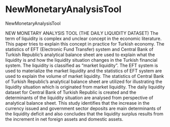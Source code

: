# NewMonetaryAnalysisTool
NewMonetaryAnalysisTool

NEW MONETARY ANALYSIS TOOL (THE DAILY LIQUIDITY DATASET)
The term of liquidity is complex and unclear concept in the economic literature. 
This paper tries to explain this concept in practice for Turkish economy. 
The statistics of EFT (Electronic Fund Transfer) system and Central Bank of Turkish Republic’s analytical balance sheet are used to explain 
what the liquidity is and how the liquidity situation changes in the Turkish financial system. 
The liquidity is classified as “market liquidity”. The EFT system is used to materialize the market liquidity and the statistics of EFT system 
are used to explain the volume of market liquidity. The statistics of Central Bank of Turkish Republic’s analytical balance sheet are utilized
for illustrating the liquidity situation which is originated from market liquidity. The daily liquidity dataset for Central Bank of Turkish Republic
is created and the determinants of the liquidity situation are analysed from perspective of analytical balance sheet. 
This study identifies that the increase in the currency issued and government sector deposits are main determinants of the liquidity deficit and 
also concludes that the liquidity surplus results from the increment in net foreign assets and domestic assets. 
